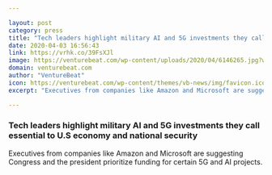 ```yaml
---

layout: post
category: press
title: "Tech leaders highlight military AI and 5G investments they call essential to U.S economy and national security"
date: 2020-04-03 16:56:43
link: https://vrhk.co/39FsXJl
image: https://venturebeat.com/wp-content/uploads/2020/04/6146265.jpg?w=1200&strip=all
domain: venturebeat.com
author: "VentureBeat"
icon: https://venturebeat.com/wp-content/themes/vb-news/img/favicon.ico
excerpt: "Executives from companies like Amazon and Microsoft are suggesting Congress and the president prioritize funding for certain 5G and AI projects."

---
```


### Tech leaders highlight military AI and 5G investments they call essential to U.S economy and national security

Executives from companies like Amazon and Microsoft are suggesting Congress and the president prioritize funding for certain 5G and AI projects.